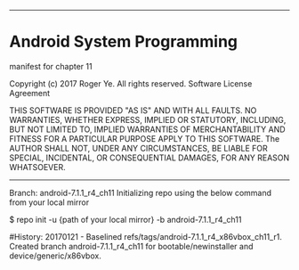 ******************************************************************************
# Android System Programming
 manifest for chapter 11

 Copyright (c) 2017 Roger Ye.  All rights reserved.
 Software License Agreement
 
 
 THIS SOFTWARE IS PROVIDED "AS IS" AND WITH ALL FAULTS.
 NO WARRANTIES, WHETHER EXPRESS, IMPLIED OR STATUTORY, INCLUDING, BUT
 NOT LIMITED TO, IMPLIED WARRANTIES OF MERCHANTABILITY AND FITNESS FOR
 A PARTICULAR PURPOSE APPLY TO THIS SOFTWARE. The AUTHOR SHALL NOT, UNDER
 ANY CIRCUMSTANCES, BE LIABLE FOR SPECIAL, INCIDENTAL, OR CONSEQUENTIAL
 DAMAGES, FOR ANY REASON WHATSOEVER.

******************************************************************************
Branch: android-7.1.1_r4_ch11
Initializing repo using the below command from your local mirror

$ repo init -u {path of your local mirror} -b android-7.1.1_r4_ch11

#History:
20170121 - Baselined refs/tags/android-7.1.1_r4_x86vbox_ch11_r1. Created branch android-7.1.1_r4_ch11 for bootable/newinstaller and device/generic/x86vbox.

